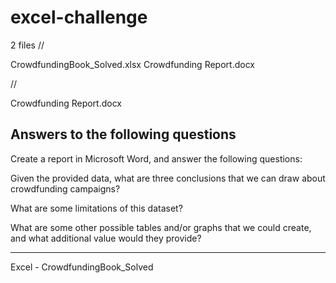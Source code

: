 # excel-challenge
2 files
//

CrowdfundingBook_Solved.xlsx
Crowdfunding Report.docx

//

Crowdfunding Report.docx

Answers to the following questions 
---
Create a report in Microsoft Word, and answer the following questions:

Given the provided data, what are three conclusions that we can draw about crowdfunding campaigns?

What are some limitations of this dataset?

What are some other possible tables and/or graphs that we could create, and what additional value would they provide?

---

Excel - CrowdfundingBook_Solved

